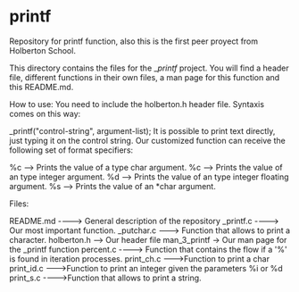 # printf
Repository for printf function, also this is the first peer proyect from Holberton School.

This directory contains the files for the __printf_ project. You will find a header file, different functions in their own files, a man page for this function and this README.md.

How to use:
You need to include the holberton.h header file. 
Syntaxis comes on this way:

_printf("control-string", argument-list);
It is possible to print text directly, just typing it on the control string. Our customized function can receive the following set of format specifiers:

%c --> Prints the value of a type char argument.
%c --> Prints the value of an type integer argument.
%d --> Prints the value of an type integer floating argument.
%s --> Prints the value of an *char argument.

Files:

README.md ----> General description of the repository
_printf.c ----> Our most important function.
_putchar.c ---> Function that allows to print a character.
holberton.h --> Our header file
man_3_printf -> Our man page for the _printf function
percent.c ----> Function that contains the flow if a '%' is found in iteration processes.
print_ch.c --->Function to print a char
print_id.c --->Function to print an integer given the parameters %i or %d
print_s.c ---->Function that allows to print a string.
